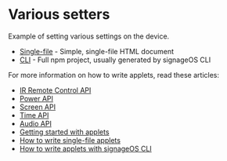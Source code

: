 # Various setters

Example of setting various settings on the device.

* [Single-file](singlefile-applet) - Simple, single-file HTML document
* [CLI](cli-applet) - Full npm project, usually generated by signageOS CLI

For more information on how to write applets, read these articles:

* [IR Remote Control API](https://sdk.docs.signageos.io/api/js/management/latest/3-js-management-remote-control)
* [Power API](https://sdk.docs.signageos.io/api/js/management/latest/4-js-management-power)
* [Screen API](https://sdk.docs.signageos.io/api/js/management/latest/5-js-management-screen)
* [Time API](https://sdk.docs.signageos.io/api/js/management/latest/6-js-management-time)
* [Audio API](https://sdk.docs.signageos.io/api/js/management/latest/7-js-management-volume)
* [Getting started with applets](https://signageos.zendesk.com/hc/en-us/articles/4405068855570-Introduction-to-Applets)
* [How to write single-file applets](https://signageos.zendesk.com/hc/en-us/articles/4405011600274)
* [How to write applets with signageOS CLI](https://signageos.zendesk.com/hc/en-us/articles/4405070294674)
